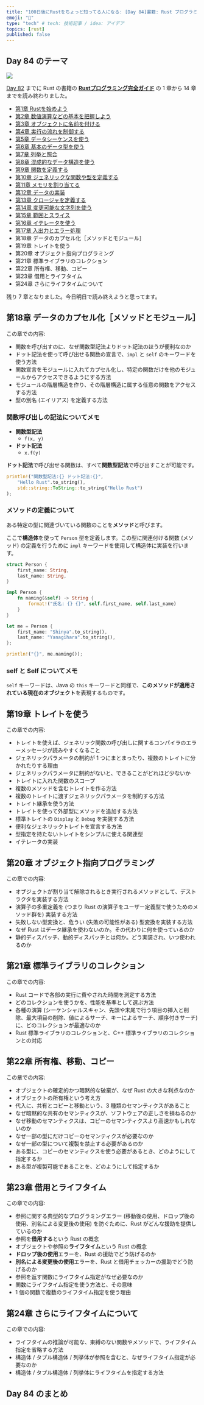```yaml
---
title: "100日後にRustをちょっと知ってる人になる: [Day 84]書籍: Rust プログラミング完全ガイド その8"
emoji: "🦀"
type: "tech" # tech: 技術記事 / idea: アイデア
topics: [rust]
published: false
---
```

## Day 84 のテーマ

![](https://storage.googleapis.com/zenn-user-upload/942b1e806720-20221205.png)

[Day 82](https://zenn.dev/shinyay/articles/hello-rust-day082) までに Rust の書籍の **[Rustプログラミング完全ガイド](https://book.impress.co.jp/books/1121101129)** の 1 章から 14 章までを読み終わりました。

- [第1章 Rustを始めよう](https://zenn.dev/shinyay/articles/hello-rust-day076#%E7%AC%AC1%E7%AB%A0-rust%E3%82%92%E5%A7%8B%E3%82%81%E3%82%88%E3%81%86)
- [第2章 数値演算などの基本を把握しよう](https://zenn.dev/shinyay/articles/hello-rust-day076#%E7%AC%AC2%E7%AB%A0-%E6%95%B0%E5%80%A4%E6%BC%94%E7%AE%97%E3%81%AA%E3%81%A9%E3%81%AE%E5%9F%BA%E6%9C%AC%E3%82%92%E6%8A%8A%E6%8F%A1%E3%81%97%E3%82%88%E3%81%86)
- [第3章 オブジェクトに名前を付ける](https://zenn.dev/shinyay/articles/hello-rust-day076#%E7%AC%AC3%E7%AB%A0-%E3%82%AA%E3%83%96%E3%82%B8%E3%82%A7%E3%82%AF%E3%83%88%E3%81%AB%E5%90%8D%E5%89%8D%E3%82%92%E4%BB%98%E3%81%91%E3%82%8B)
- [第4章 実行の流れを制御する](https://zenn.dev/shinyay/articles/hello-rust-day078#%E7%AC%AC4%E7%AB%A0-%E5%AE%9F%E8%A1%8C%E3%81%AE%E6%B5%81%E3%82%8C%E3%82%92%E5%88%B6%E5%BE%A1%E3%81%99%E3%82%8B)
- [第5章 データシーケンスを使う](https://zenn.dev/shinyay/articles/hello-rust-day078#%E7%AC%AC5%E7%AB%A0-%E5%AE%9F%E8%A1%8C%E3%81%AE%E6%B5%81%E3%82%8C%E3%82%92%E5%88%B6%E5%BE%A1%E3%81%99%E3%82%8B)
- [第6章 基本のデータ型を使う](https://zenn.dev/shinyay/articles/hello-rust-day079#%E7%AC%AC6%E7%AB%A0-%E5%9F%BA%E6%9C%AC%E3%81%AE%E3%83%87%E3%83%BC%E3%82%BF%E5%9E%8B%E3%82%92%E4%BD%BF%E3%81%86)
- [第7章 列挙と照合](https://zenn.dev/shinyay/articles/hello-rust-day079#%E7%AC%AC7%E7%AB%A0-%E5%88%97%E6%8C%99%E3%81%A8%E7%85%A7%E5%90%88)
- [第8章 混成的なデータ構造を使う](https://zenn.dev/shinyay/articles/hello-rust-day080#%E7%AC%AC8%E7%AB%A0-%E6%B7%B7%E6%88%90%E7%9A%84%E3%81%AA%E3%83%87%E3%83%BC%E3%82%BF%E6%A7%8B%E9%80%A0%E3%82%92%E4%BD%BF%E3%81%86)
- [第9章 関数を定義する](https://zenn.dev/shinyay/articles/hello-rust-day080#%E7%AC%AC9%E7%AB%A0-%E9%96%A2%E6%95%B0%E3%82%92%E5%AE%9A%E7%BE%A9%E3%81%99%E3%82%8B)
- [第10章 ジェネリックな関数や型を定義する](https://zenn.dev/shinyay/articles/hello-rust-day081#%E7%AC%AC10%E7%AB%A0-%E3%82%B8%E3%82%A7%E3%83%8D%E3%83%AA%E3%83%83%E3%82%AF%E3%81%AA%E9%96%A2%E6%95%B0%E3%82%84%E5%9E%8B%E3%82%92%E5%AE%9A%E7%BE%A9%E3%81%99%E3%82%8B)
- [第11章 メモリを割り当てる](https://zenn.dev/shinyay/articles/hello-rust-day081#%E7%AC%AC11%E7%AB%A0-%E3%83%A1%E3%83%A2%E3%83%AA%E3%82%92%E5%89%B2%E3%82%8A%E5%BD%93%E3%81%A6%E3%82%8B)
- [第12章 データの実装](https://zenn.dev/shinyay/articles/hello-rust-day082#%E7%AC%AC12%E7%AB%A0-%E3%83%87%E3%83%BC%E3%82%BF%E3%81%AE%E5%AE%9F%E8%A3%85)
- [第13章 クロージャを定義する](https://zenn.dev/shinyay/articles/hello-rust-day082#%E7%AC%AC13%E7%AB%A0-%E3%82%AF%E3%83%AD%E3%83%BC%E3%82%B8%E3%83%A3%E3%82%92%E5%AE%9A%E7%BE%A9%E3%81%99%E3%82%8B)
- [第14章 変更可能な文字列を使う](https://zenn.dev/shinyay/articles/hello-rust-day082#%E7%AC%AC14%E7%AB%A0-%E5%A4%89%E6%9B%B4%E5%8F%AF%E8%83%BD%E3%81%AA%E6%96%87%E5%AD%97%E5%88%97%E3%82%92%E4%BD%BF%E3%81%86)
- [第15章 範囲とスライス](https://zenn.dev/shinyay/articles/hello-rust-day083#%E7%AC%AC15%E7%AB%A0-%E7%AF%84%E5%9B%B2%E3%81%A8%E3%82%B9%E3%83%A9%E3%82%A4%E3%82%B9)
- [第16章 イテレータを使う](https://zenn.dev/shinyay/articles/hello-rust-day083#%E7%AC%AC16%E7%AB%A0-%E3%82%A4%E3%83%86%E3%83%AC%E3%83%BC%E3%82%BF%E3%82%92%E4%BD%BF%E3%81%86)
- [第17章 入出力とエラー処理](https://zenn.dev/shinyay/articles/hello-rust-day083#%E7%AC%AC17%E7%AB%A0-%E5%85%A5%E5%87%BA%E5%8A%9B%E3%81%A8%E3%82%A8%E3%83%A9%E3%83%BC%E5%87%A6%E7%90%86)
- 第18章 データのカプセル化［メソッドとモジュール］
- 第19章 トレイトを使う
- 第20章 オブジェクト指向プログラミング
- 第21章 標準ライブラリのコレクション
- 第22章 所有権、移動、コピー
- 第23章 借用とライフタイム
- 第24章 さらにライフタイムについて

残り 7 章となりました。今日明日で読み終えようと思ってます。

## 第18章 データのカプセル化［メソッドとモジュール］

この章での内容:

- 関数を呼び出すのに、なぜ関数型記法よりドット記法のほうが便利なのか
- ドット記法を使って呼び出せる関数の宣言で、`impl` と `self` のキーワードを使う方法
- 関数宣言をモジュールに入れてカプセル化し、特定の関数だけを他のモジュールからアクセスできるようにする方法
- モジュールの階層構造を作り、その階層構造に属する任意の関数をアクセスする方法
- 型の別名 (エイリアス) を定義する方法

### 関数呼び出しの記法についてメモ

- **関数型記法**
  - `f(x, y)`
- **ドット記法**
  - `x.f(y)`

**ドット記法**で呼び出せる関数は、すべて**関数型記法**で呼び出すことが可能です。

```rust
println!("関数型記法:{} ドット記法:{}",
    "Hello Rust".to_string(),
    std::string::ToString::to_string("Hello Rust")
);
```

### メソッドの定義について

ある特定の型に関連づいている関数のことを**メソッド**と呼びます。

ここで**構造体**を使って `Person` 型を定義します。この型に関連付ける関数 (メソッド) の定義を行うために `impl` キーワードを使用して構造体に実装を行います。

```rust
struct Person {
    first_name: String,
    last_name: String,
}

impl Person {
    fn naming(&self) -> String {
        format!("氏名: {} {}", self.first_name, self.last_name)
    }
}

let me = Person {
    first_name: "Shinya".to_string(),
    last_name: "Yanagihara".to_string(),
};

println!("{}", me.naming());
```

### self と Self についてメモ

`self` キーワードは、Java の `this` キーワードと同様で、**このメソッドが適用されている現在のオブジェクト**を表現するものです。

## 第19章 トレイトを使う
この章での内容:
- トレイトを使えば、ジェネリック関数の呼び出しに関するコンパイラのエラーメッセージが読みやすくなること
- ジェネリックパラメータの制約が 1 つにまとまったり、複数のトレイトに分かれたりする理由
- ジェネリックパラメータに制約がないと、できることがどれほど少ないか
- トレイトに入れた関数のスコープ
- 複数のメソッドを含むトレイトを作る方法
- 複数のトレイトに渡すジェネリックパラメータを制約する方法
- トレイト継承を使う方法
- トレイトを使って外部型にメソッドを追加する方法
- 標準トレイトの `Display` と `Debug` を実装する方法
- 便利なジェネリックトレイトを宣言する方法
- 型指定を持たないトレイトをシンプルに使える関連型
- イテレータの実装
## 第20章 オブジェクト指向プログラミング
この章での内容:
- オブジェクトが割り当て解除されるとき実行されるメソッドとして、デストラクタを実装する方法
- 演算子の多重定義を (つまり Rust の演算子をユーザー定義型で使うためのメソッド群を) 実装する方法
- 失敗しない型変換と、危うい (失敗の可能性がある) 型変換を実装する方法
- なぜ Rust はデータ継承を使わないのか。その代わりに何を使っているのか
- 静的ディスパッチ、動的ディスパッチとは何か。どう実装され、いつ使われるのか
## 第21章 標準ライブラリのコレクション
この章での内容:
- Rust コードで各部の実行に費やされた時間を測定する方法
- どのコレクションを使うかを、性能を基準として選ぶ方法
- 各種の演算 (シーケンシャルスキャン、先頭や末尾で行う項目の挿入と削除、最大項目の削除、値によるサーチ、キーによるサーチ、順序付きサーチ) に、どのコレクションが最適なのか
- Rust 標準ライブラリのコレクションと、C++ 標準ライブラリのコレクションとの対応
## 第22章 所有権、移動、コピー
この章での内容:
- オブジェクトの確定的かつ暗黙的な破棄が、なぜ Rust の大きな利点なのか
- オブジェクトの所有権という考え方
- 代入に、共有とコピーと移動という、3 種類のセマンティクスがあること
- なぜ暗黙的な共有のセマンティクスが、ソフトウェアの正しさを損ねるのか
- なぜ移動のセマンティクスは、コピーのセマンティクスより高速かもしれないのか
- なぜ一部の型にだけコピーのセマンティクスが必要なのか
- なぜ一部の型について複製を禁止する必要があるのか
- ある型に、コピーのセマンティクスを使う必要があるとき、どのようにして指定するか
- ある型が複製可能であることを、どのようにして指定するか
## 第23章 借用とライフタイム
この章での内容:
- 参照に関する典型的なプログラミングエラー (移動後の使用、ドロップ後の使用、別名による変更後の使用) を防ぐために、Rust がどんな援助を提供しているのか
- 参照を**借用する**という Rust の概念
- オブジェクトや参照の**ライフタイム**という Rust の概念
- **ドロップ後の使用**エラーを、Rust の援助でどう防げるのか
- **別名による変更後の使用**エラーを、Rust と借用チェッカーの援助でどう防げるのか
- 参照を返す関数にライフタイム指定がなぜ必要なのか
- 関数にライフタイム指定を使う方法と、その意味
- 1 個の関数で複数のライフタイム指定を使う理由
## 第24章 さらにライフタイムについて
この章での内容:
- ライフタイムの推論が可能な、束縛のない関数やメソッドで、ライフタイム指定を省略する方法
- 構造体 / タプル構造体 / 列挙体が参照を含むと、なぜライフタイム指定が必要なのか
- 構造体 / タプル構造体 / 列挙体にライフタイムを指定する方法
## Day 84 のまとめ
